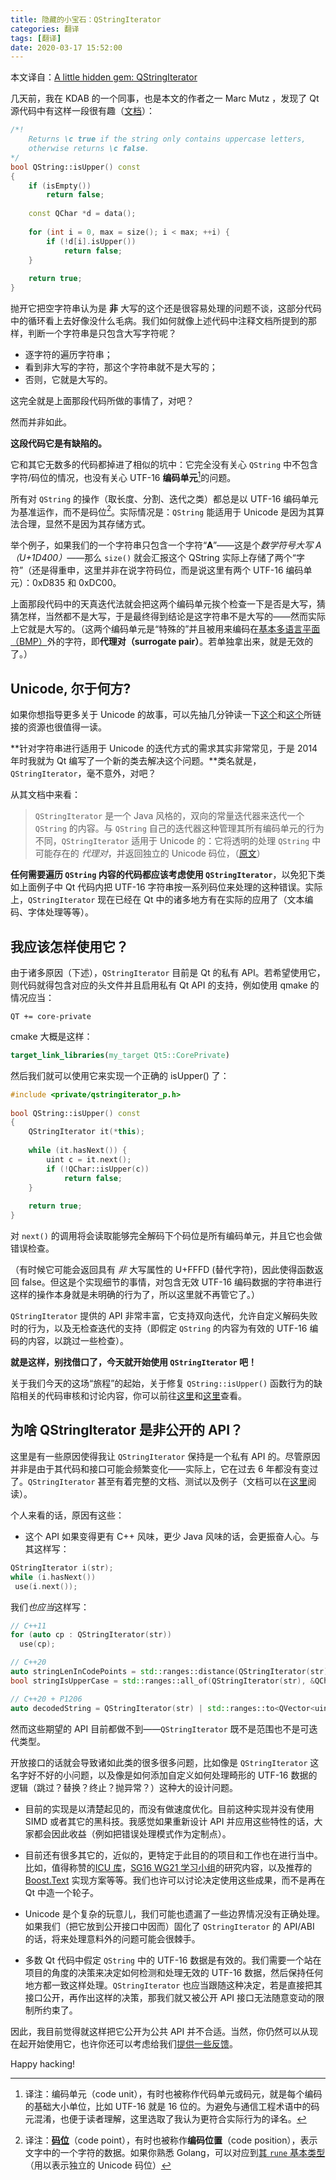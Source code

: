 ```yaml
---
title: 隐藏的小宝石：QStringIterator
categories: 翻译
tags: [翻译]
date: 2020-03-17 15:52:00
---
```


本文译自：[A little hidden gem: QStringIterator](https://www.kdab.com/a-little-hidden-gem-qstringiterator/)

几天前，我在 KDAB 的一个同事，也是本文的作者之一 Marc Mutz ，发现了 Qt 源代码中有这样一段很有趣（[文档](https://doc.qt.io/qt-5/qstring.html#isUpper)）：

``` cpp
/*!
    Returns \c true if the string only contains uppercase letters,
    otherwise returns \c false.
*/
bool QString::isUpper() const
{
    if (isEmpty())
        return false;
 
    const QChar *d = data();
 
    for (int i = 0, max = size(); i < max; ++i) {
        if (!d[i].isUpper())
            return false;
    }
 
    return true;
}
```

抛开它把空字符串认为是 **非** 大写的这个还是很容易处理的问题不谈，这部分代码中的循环看上去好像没什么毛病。我们如何就像上述代码中注释文档所提到的那样，判断一个字符串是只包含大写字符呢？

 - 逐字符的遍历字符串；
 - 看到非大写的字符，那这个字符串就不是大写的；
 - 否则，它就是大写的。

这完全就是上面那段代码所做的事情了，对吧？

然而并非如此。

**这段代码它是有缺陷的。**

它和其它无数多的代码都掉进了相似的坑中：它完全没有关心 `QString` 中不包含字符/码位的情况，也没有关心 UTF-16 **编码单元**[^1]的问题。

[^1]: 译注：编码单元（code unit），有时也被称作代码单元或码元，就是每个编码的基础大小单位，比如 UTF-16 就是 16 位的。为避免与通信工程术语中的码元混淆，也便于读者理解，这里选取了我认为更符合实际行为的译名。

所有对 `QString` 的操作（取长度、分割、迭代之类）都总是以 UTF-16 编码单元为基准运作，而不是码位[^2]。实际情况是：`QString` 能适用于 Unicode 是因为其算法合理，显然不是因为其存储方式。

[^2]: 译注：[**码位**](https://en.wikipedia.org/wiki/Code_point)（code point），有时也被称作**编码位置**（code position），表示文字中的一个字符的数据。如果你熟悉 Golang，可以对应到[其 `rune` 基本类型](https://golang.org/doc/go1#rune)（用以表示独立的 Unicode 码位）

举个例子，如果我们的一个字符串只包含一个字符“𝐀”——这是个*数学符号大写 A（U+1D400）*——那么 `size()` 就会汇报这个 QString 实际上存储了两个“字符”（还是得重申，这里并非在说字符码位，而是说这里有两个 UTF-16 编码单元）：0xD835 和 0xDC00。

上面那段代码中的天真迭代法就会把这两个编码单元挨个检查一下是否是大写，猜猜怎样，当然都不是大写，于是最终得到结论是这字符串不是大写的——然而实际上它就是大写的。（这两个编码单元是“特殊的”并且被用来编码在[基本多语言平面（BMP）](https://zh.wikipedia.org/wiki/Unicode%E5%AD%97%E7%AC%A6%E5%B9%B3%E9%9D%A2%E6%98%A0%E5%B0%84#%E5%9F%BA%E6%9C%AC%E5%A4%9A%E6%96%87%E7%A7%8D%E5%B9%B3%E9%9D%A2)外的字符，即**代理对（surrogate pair）**。若单独拿出来，就是无效的了。）

## Unicode, 尔于何方?

如果你想指导更多关于 Unicode 的故事，可以先抽几分钟读一下[这个](https://www.joelonsoftware.com/2003/10/08/the-absolute-minimum-every-software-developer-absolutely-positively-must-know-about-unicode-and-character-sets-no-excuses/)和[这个](http://utf8everywhere.org/)所链接的资源也很值得一读。

**针对字符串进行适用于 Unicode 的迭代方式的需求其实非常常见，于是 2014 年时我就为 Qt 编写了一个新的类去解决这个问题。**类名就是，`QStringIterator`，毫不意外，对吧？

从其文档中来看：

> `QStringIterator` 是一个 Java 风格的，双向的常量迭代器来迭代一个 `QString` 的内容。与 `QString` 自己的迭代器这种管理其所有编码单元的行为不同，`QStringIterator` 适用于 Unicode 的：它将透明的处理 `QString` 中可能存在的 *代理对*，并返回独立的 Unicode 码位，（[原文](https://github.com/qt/qtbase/blob/5.11/src/corelib/tools/qstringiterator.qdoc)）

**任何需要遍历 `QString` 内容的代码都应该考虑使用 `QStringIterator`**，以免犯下类如上面例子中 Qt 代码内把 UTF-16 字符串按一系列码位来处理的这种错误。实际上，`QStringIterator` 现在已经在 Qt 中的诸多地方有在实际的应用了（文本编码、字体处理等等）。

## 我应该怎样使用它？

由于诸多原因（下述），`QStringIterator` 目前是 Qt 的私有 API。若希望使用它，则代码就得包含对应的头文件并且启用私有 Qt API 的支持，例如使用 qmake 的情况应当：

``` qmake
QT += core-private
```

cmake 大概是这样：

``` cmake
target_link_libraries(my_target Qt5::CorePrivate)
```

然后我们就可以使用它来实现一个正确的 isUpper() 了：

``` cpp
#include <private/qstringiterator_p.h>
 
bool QString::isUpper() const
{
    QStringIterator it(*this);
  
    while (it.hasNext()) {
        uint c = it.next();
        if (!QChar::isUpper(c))
            return false;
    }
 
    return true;
}
```

对 `next()` 的调用将会读取能够完全解码下个码位是所有编码单元，并且它也会做错误检查。

（有时候它可能会返回具有 *非* 大写属性的 U+FFFD (替代字符)，因此使得函数返回 false。但这是个实现细节的事情，对包含无效 UTF-16 编码数据的字符串进行这样的操作本身就是未明确的行为了，所以这里就不再管它了。）

`QStringIterator` 提供的 API 非常丰富，它支持双向迭代，允许自定义解码失败时的行为，以及无检查迭代的支持（即假定 `QString` 的内容为有效的 UTF-16 编码的内容，以跳过一些检查）。

**就是这样，别找借口了，今天就开始使用 `QStringIterator` 吧！**

关于我们今天的这场“旅程”的起始，关于修复 `QString::isUpper()` 函数行为的缺陷相关的代码审核和讨论内容，你可以前往[这里](https://codereview.qt-project.org/c/qt/qtbase/+/284810)和[这里](https://codereview.qt-project.org/c/qt/qtbase/+/284678)查看。

## 为啥 QStringIterator 是非公开的 API？

这里是有一些原因使得我让 `QStringIterator` 保持是一个私有 API 的。尽管原因并非是由于其代码和接口可能会频繁变化——实际上，它在过去 6 年都没有变过了。`QStringIterator` 甚至有着完整的文档、测试以及例子（文档可以在[这里](https://github.com/qt/qtbase/blob/5.11/src/corelib/tools/qstringiterator.qdoc)阅读）。

个人来看的话，原因有这些：

 - 这个 API 如果变得更有 C++ 风味，更少 Java 风味的话，会更振奋人心。与其这样写：
 ``` cpp
QStringIterator i(str);
while (i.hasNext())
  use(i.next());
 ```
 我们*也应当*这样写：
 ``` cpp
 // C++11
 for (auto cp : QStringIterator(str))
   use(cp);
 
 // C++20
 auto stringLenInCodePoints = std::ranges::distance(QStringIterator(str));
 bool stringIsUpperCase = std::ranges::all_of(QStringIterator(str), &QChar::isUpper);
 
 // C++20 + P1206
 auto decodedString = QStringIterator(str) | std::ranges::to<QVector<uint>>;
 ```

 然而这些期望的 API 目前都做不到——`QStringIterator` 既不是范围也不是可迭代类型。

 开放接口的话就会导致诸如此类的很多很多问题，比如像是 `QStringIterator` 这名字好不好的小问题，以及像是如何添加自定义如何处理畸形的 UTF-16 数据的逻辑（跳过？替换？终止？抛异常？）这种大的设计问题。
 
 - 目前的实现是以清楚起见的，而没有做速度优化。目前这种实现并没有使用 SIMD 或者其它的黑科技。我感觉如果重新设计 API 并应用这些特性的话，大家都会因此收益（例如把错误处理模式作为定制点）。
 
 - 目前还有很多其它的，近似的，更特定于此目的的项目和工作也在进行当中。比如，值得称赞的[ICU 库](http://site.icu-project.org/home)，[SG16 WG21 学习小组](https://github.com/sg16-unicode/sg16)的研究内容，以及推荐的 [Boost.Text](https://github.com/tzlaine/text) 实现方案等等。我们也许可以讨论决定使用这些成果，而不是再在 Qt 中造一个轮子。
 
 - Unicode 是个复杂的玩意儿，我们可能也遗漏了一些边界情况没有正确处理。如果我们（把它放到公开接口中因而）固化了 `QStringIterator` 的 API/ABI 的话，将来处理意料外的问题可能会很棘手。
 
 - 多数 Qt 代码中假定 `QString` 中的 UTF-16 数据是有效的。我们需要一个站在项目的角度的决策来决定如何检测和处理无效的 UTF-16 数据，然后保持任何地方都一致这样处理。`QStringIterator` 也应当跟随这种决定，若是直接把其接口公开，再作出这样的决策，那我们就又被公开 API 接口无法随意变动的限制所约束了。

因此，我目前觉得就这样把它公开为公共 API 并不合适。当然，你仍然可以从现在起开始使用它，也许你还可以考虑给我们[提供一些反馈](https://www.qt.io/contribute-to-qt)。

Happy hacking!
